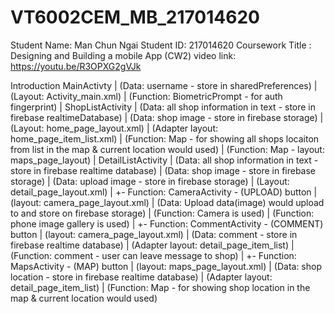 # VT6002CEM_MB_217014620

Student Name: Man Chun Ngai
Student ID: 217014620
Coursework Title : Designing and Building a mobile App (CW2)
video link: https://youtu.be/R3OPXG2gVJk

Introduction
MainActivty
| (Data: username - store in sharedPreferences)
| (Layout: Activity_main.xml)
| (Function: BiometricPrompt - for auth fingerprint)
|
ShopListActivity
| (Data: all shop information in text - store in firebase realtimeDatabase)
| (Data: shop image - store in firebase storage)
| (Layout: home_page_layout.xml)
| (Adapter layout: home_page_item_list.xml)
| (Function: Map - for showing all shops locaiton from list in the map & current location would used)
| (Function: Map - layout: maps_page_layout)
|
DetailListActivity
| (Data: all shop information in text - store in firebase realtime database)
| (Data: shop image - store in firebase storage)
| (Data: upload image - store in firebase storage)
| (Layout: detail_page_layout.xml)
|
+- Function: CameraActivity - (UPLOAD) button
| (layout: camera_page_layout.xml)
| (Data: Upload data(image) would upload to and store on firebase storage)
| (Function: Camera is used)
| (Function: phone image gallery is used)
|
+- Function: CommentActivity - (COMMENT) button
| (layout: camera_page_layout.xml)
| (Data: comment - store in firebase realtime database)
| (Adapter layout: detail_page_item_list)
| (Function: comment - user can leave message to shop)
| 
+- Function: MapsActivity - (MAP) button
| (layout: maps_page_layout.xml)
| (Data: shop location - store in firebase realtime database)
| (Adapter layout: detail_page_item_list)
| (Function: Map - for showing shop location in the map & current location would used)
